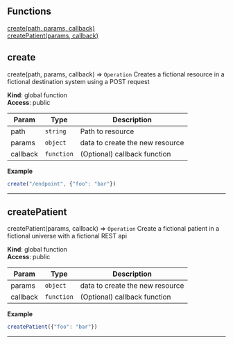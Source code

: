 ## Functions

<dl>
<dt>
    <a href="#create">create(path, params, callback)</a></dt>
<dt>
    <a href="#createPatient">createPatient(params, callback)</a></dt>
</dl>

## create

create(path, params, callback) ⇒ <code>Operation</code>
Creates a fictional resource in a fictional destination system using a POST request

**Kind**: global function  
**Access**: public  

| Param | Type | Description |
| --- | --- | --- |
| path | <code>string</code> | Path to resource |
| params | <code>object</code> | data to create the new resource |
| callback | <code>function</code> | (Optional) callback function |

**Example**  
```js
create("/endpoint", {"foo": "bar"})
```

* * *

## createPatient

createPatient(params, callback) ⇒ <code>Operation</code>
Create a fictional patient in a fictional universe with a fictional REST api

**Kind**: global function  
**Access**: public  

| Param | Type | Description |
| --- | --- | --- |
| params | <code>object</code> | data to create the new resource |
| callback | <code>function</code> | (Optional) callback function |

**Example**  
```js
createPatient({"foo": "bar"})
```

* * *

